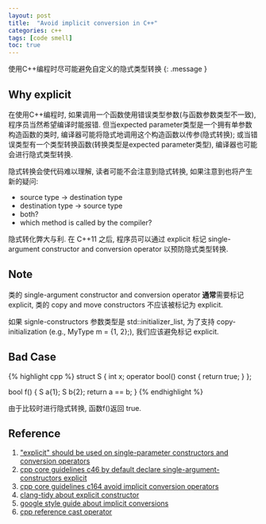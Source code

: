 ```yaml
---
layout: post
title:  "Avoid implicit conversion in C++"
categories: c++
tags: [code smell]
toc: true
--- 
```


使用C++编程时尽可能避免自定义的隐式类型转换
{: .message }

## Why explicit
在使用C++编程时, 如果调用一个函数使用错误类型参数(与函数参数类型不一致), 程序员当然希望编译时能报错.
但当expected parameter类型是一个拥有单参数构造函数的类时, 编译器可能将隐式地调用这个构造函数以传参(隐式转换); 或当错误类型有一个类型转换函数(转换类型是expected parameter类型), 编译器也可能会进行隐式类型转换.

隐式转换会使代码难以理解, 读者可能不会注意到隐式转换, 如果注意到也将产生新的疑问:

-	source type -> destination type
-	destination type -> source type
-	both?
-	which method is called by the compiler?

隐式转化弊大与利. 在 C++11 之后, 程序员可以通过 explicit 标记 single-argument constructor and conversion operator 以预防隐式类型转换.

## Note

类的 single-argument constructor and conversion operator <strong>通常</strong>需要标记 explicit, 类的 copy and move constructors 不应该被标记为 explicit.

如果 signle-constructors 参数类型是 std::initializer_list, 为了支持 copy-initialization (e.g., MyType m = {1, 2};), 我们应该避免标记 explicit.


## Bad Case
{% highlight cpp %}
struct S {
  int x;
  operator bool() const { return true; }
};

bool f() {
  S a{1};
  S b{2};
  return a == b;
}
{% endhighlight %}

由于比较时进行隐式转换, 函数f()返回 true.

## Reference


1. ["explicit" should be used on single-parameter constructors and conversion operators](https://rules.sonarsource.com/cpp/RSPEC-1709)
2. [cpp core guidelines c46 by default declare single-argument-constructors explicit](https://github.com/isocpp/CppCoreGuidelines/blob/036324/CppCoreGuidelines.md#c46-by-default-declare-single-argument-constructors-explicit)
3. [cpp core guidelines c164 avoid implicit conversion operators](https://github.com/isocpp/CppCoreGuidelines/blob/036324/CppCoreGuidelines.md#c164-avoid-implicit-conversion-operators)
4. [clang-tidy about explicit constructor](https://clang.llvm.org/extra/clang-tidy/checks/google-explicit-constructor.html)
5. [google style guide about implicit conversions](https://google.github.io/styleguide/cppguide.html#Implicit_Conversions)
6. [cpp reference cast operator](https://en.cppreference.com/w/cpp/language/cast_operator)



